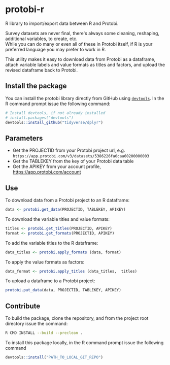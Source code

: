# protobi-r
R library to import/export data between R and Protobi.

Survey datasets are never final, there's always some cleaning, reshaping, 
additional variables, to create, etc.  
While you can do many or even all of these in Protobi itself, 
if R is your preferred language  you may prefer to work in R.

This utility makes it easy to download data from Protobi as a dataframe,
attach variable labels and value formats as titles and factors, 
and upload the revised dataframe back to Protobi.


## Install the package

You can install the protobi library directly from GitHub using [`devtools`](https://github.com/r-lib/devtools).
In the R command prompt issue the following command:
```R
# Install devtools, if not already installed
# install.packages("devtools")
devtools::install_github("tidyverse/dplyr")
```

## Parameters

* Get the PROJECTID from your Protobi project url, e.g. `https://app.protobi.com/v3/datasets/5386226fa0caa60200000003`
* Get the TABLEKEY from the key of your Protobi data table
* Get the APIKEY from your account profile, https://app.protobi.com/account


## Use
To download data from a Protobi project to an R dataframe:
```R
data <- protobi.get_data(PROJECTID, TABLEKEY, APIKEY)
```

To download the variable titles and value formats:
```R
titles <- protobi.get_titles(PROJECTID, APIKEY)
format <- protobi.get_formats(PROJECTID, APIKEY)
```

To add the variable titles to the R dataframe:
```R
data_titles <- protobi.apply_formats (data, format)
```

To apply the value formats as factors:
```R
data_format <- protobi.apply_titles (data_titles,  titles)
```

To upload a dataframe to a Protobi project:
```R
protobi.put_data(data, PROJECTID, TABLEKEY, APIKEY)
```

## Contribute
To build the package, clone the repository, and from the project root directory issue the command:

```bash
R CMD INSTALL --build --preclean .
```

To install this package locally, in the R command prompt issue the following command

```R
devtools::install("PATH_TO_LOCAL_GIT_REPO")
```
